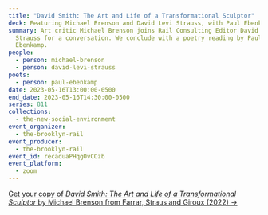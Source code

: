 ```yaml
---
title: "David Smith: The Art and Life of a Transformational Sculptor"
deck: Featuring Michael Brenson and David Levi Strauss, with Paul Ebenkamp
summary: Art critic Michael Brenson joins Rail Consulting Editor David Levi
  Strauss for a conversation. We conclude with a poetry reading by Paul
  Ebenkamp.
people:
  - person: michael-brenson
  - person: david-levi-strauss
poets:
  - person: paul-ebenkamp
date: 2023-05-16T13:00:00-0500
end_date: 2023-05-16T14:30:00-0500
series: 811
collections:
  - the-new-social-environment
event_organizer:
  - the-brooklyn-rail
event_producer:
  - the-brooklyn-rail
event_id: recaduaPHqgOvCOzb
event_platform:
  - zoom
---
```

[G﻿et your copy of *David Smith: The Art and Life of a Transformational Sculptor* by Michael Brenson from Farrar, Straus and Giroux (2022) →](https://us.macmillan.com/books/9780374281465/davidsmith)

[](https://us.macmillan.com/books/9780374281465/davidsmith)